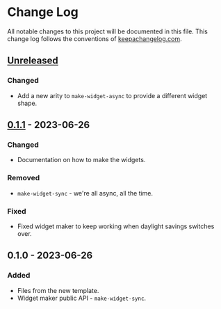 # Change Log
All notable changes to this project will be documented in this file. This change log follows the conventions of [keepachangelog.com](http://keepachangelog.com/).

## [Unreleased]
### Changed
- Add a new arity to `make-widget-async` to provide a different widget shape.

## [0.1.1] - 2023-06-26
### Changed
- Documentation on how to make the widgets.

### Removed
- `make-widget-sync` - we're all async, all the time.

### Fixed
- Fixed widget maker to keep working when daylight savings switches over.

## 0.1.0 - 2023-06-26
### Added
- Files from the new template.
- Widget maker public API - `make-widget-sync`.

[Unreleased]: https://sourcehost.site/your-name/game-of-life-clojure/compare/0.1.1...HEAD
[0.1.1]: https://sourcehost.site/your-name/game-of-life-clojure/compare/0.1.0...0.1.1

